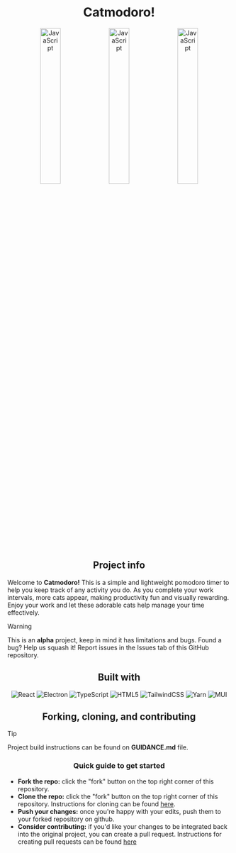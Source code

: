 <h1 align="center">Catmodoro!</h1>

<p float="left" align="center">
  <img width="30%" src="https://i.postimg.cc/gkXBkXM3/electron-d-Cr-BYs-Tw-CU.png" alt="JavaScript" />
  <img width="30%" src="https://i.postimg.cc/NGPzc7xg/electron-6-ANu-Dr-I3-Ht.png" alt="JavaScript" />
  <img width="30%" src="https://i.postimg.cc/VLxZSfTp/electron-IDMQEv-X6rv.png" alt="JavaScript" />
</p>

<h2 align="center">Project info</h2>

Welcome to **Catmodoro!** This is a simple and lightweight pomodoro timer to help you keep track of any activity you do. As you complete your work intervals, more cats appear, making productivity fun and visually rewarding. Enjoy your work and let these adorable cats help manage your time effectively.

> [!WARNING]
> This is an **alpha** project, keep in mind it has limitations and bugs. Found a bug? Help us squash it! Report issues in the Issues tab of this GitHub repository.

<h2 align="center">Built with</h2>
<div align="center">
  <img src="https://img.shields.io/badge/react-%2320232a.svg?style=for-the-badge&logo=react&logoColor=%2361DAFB" alt="React" />
  <img src="https://img.shields.io/badge/Electron-191970?style=for-the-badge&logo=Electron&logoColor=white" alt="Electron" />
  <img src="https://img.shields.io/badge/typescript-%23007ACC.svg?style=for-the-badge&logo=typescript&logoColor=white" alt="TypeScript" />
  <img src="https://img.shields.io/badge/html5-%23E34F26.svg?style=for-the-badge&logo=html5&logoColor=white" alt="HTML5" />
  <img src="https://img.shields.io/badge/tailwindcss-%2338B2AC.svg?style=for-the-badge&logo=tailwind-css&logoColor=white" alt="TailwindCSS" />
  <img src="https://img.shields.io/badge/yarn-%232C8EBB.svg?style=for-the-badge&logo=yarn&logoColor=white" alt="Yarn" />
  <img src="https://img.shields.io/badge/MUI-%230081CB.svg?style=for-the-badge&logo=mui&logoColor=white" alt="MUI" />
</div>

<h2 align="center">Forking, cloning, and contributing</h2>

> [!TIP]
> Project build instructions can be found on **GUIDANCE.md** file.

<h3 align="center">Quick guide to get started</h3>

- **Fork the repo:** click the "fork" button on the top right corner of this repository.
- **Clone the repo:** click the "fork" button on the top right corner of this repository. Instructions for cloning can be found <a href="https://git-scm.com/">here</a>.
- **Push your changes:** once you're happy with your edits, push them to your forked repository on github.
- **Consider contributing:** if you'd like your changes to be integrated back into the original project, you can create a pull request. Instructions for creating pull requests can be found <a href="https://docs.github.com/en/pull-requests">here</a>
